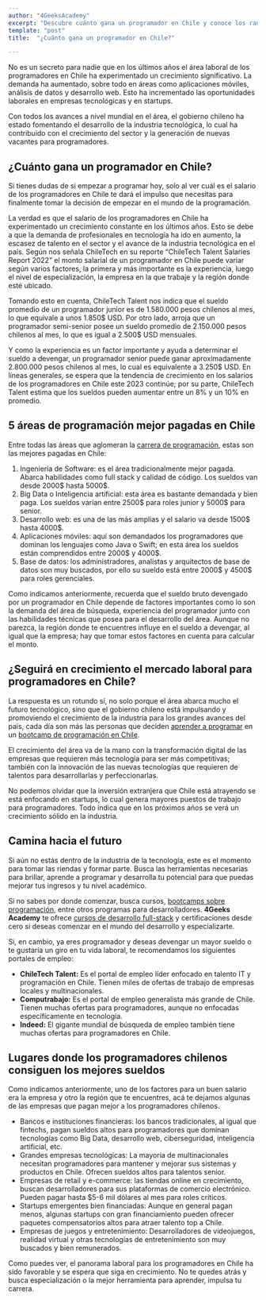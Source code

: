 ```yaml
---
author: "4GeeksAcademy"
excerpt: "Descubre cuánto gana un programador en Chile y conoce los rangos salariales en la industria tecnológica del país. Información actualizada y precisa."
template: "post"
title:  "¿Cuánto gana un programador en Chile?"

---
```


No es un secreto para nadie que en los últimos años el área laboral de los programadores en Chile ha experimentado un crecimiento significativo. La demanda ha aumentado, sobre todo en áreas como aplicaciones móviles, análisis de datos y desarrollo web. Esto ha incrementado las oportunidades laborales en empresas tecnológicas y en startups. 

Con todos los avances a nivel mundial en el área, el gobierno chileno ha estado fomentando el desarrollo de la industria tecnológica, lo cual ha contribuido con el crecimiento del sector y la generación de nuevas vacantes para programadores.

## ¿Cuánto gana un programador en Chile?

Si tienes dudas de si empezar a programar hoy, solo al ver cuál es el salario de los programadores en Chile te dará el impulso que necesitas para finalmente tomar la decisión de empezar en el mundo de la programación. 

La verdad es que el salario de los programadores en Chile ha experimentado un crecimiento constante en los últimos años. Esto se debe a que la demanda de profesionales en tecnología ha ido en aumento, la escasez de talento en el sector y el avance de la industria tecnológica en el país. Según nos señala ChileTech en su reporte “ChileTech Talent Salaries Report 2022” el monto salarial de un programador en Chile puede variar según varios factores, la primera y más importante es la experiencia, luego el  nivel de especialización, la empresa en la que trabaje y la región donde esté ubicado.

Tomando esto en cuenta, ChileTech Talent nos indica que el sueldo promedio de un programador junior es de 1.580.000 pesos chilenos al mes, lo que equivale a unos 1.850$ USD. Por otro lado, arroja que un programador semi-senior posee un sueldo promedio de 2.150.000 pesos chilenos al mes, lo que es igual a 2.500$ USD mensuales.

Y como la  experiencia es un factor importante y ayuda a determinar el sueldo a devengar, un programador senior puede ganar aproximadamente 2.800.000 pesos chilenos al mes, lo cual es equivalente a 3.250$ USD. En líneas generales, se espera que la tendencia de crecimiento en los salarios de los programadores en Chile este 2023 continúe; por su parte, ChileTech Talent estima que los sueldos pueden aumentar entre un 8% y un 10% en promedio. 

## 5 áreas de programación mejor pagadas en Chile

Entre todas las áreas que aglomeran la [carrera de programación](/es/carrera-de-programacion/carrera-de-programacion-es), estas son las mejores pagadas en Chile: 

1. Ingeniería de Software: es el área tradicionalmente mejor pagada. Abarca habilidades como full stack y calidad de código. Los sueldos van desde 2000$ hasta 5000$. 
2. Big Data o Inteligencia artificial: esta área es bastante demandada y bien paga. Los sueldos varían entre 2500$ para roles junior y 5000$ para senior.
3. Desarrollo web: es una de las más amplias y el salario va desde 1500$ hasta 4000$.
4. Aplicaciones móviles: aquí son demandados los programadores que dominan los lenguajes como Java o Swift; en esta área los sueldos están comprendidos entre 2000$ y 4000$.
5. Base de datos: los administradores, analistas y arquitectos de base de datos son muy buscados, por ello su sueldo está entre 2000$ y 4500$ para roles gerenciales. 

Como indicamos anteriormente, recuerda que el sueldo bruto devengado por un programador en Chile depende de factores importantes como lo son la demanda del área de búsqueda, experiencia del programador junto con las habilidades técnicas que posea para el desarrollo del área. Aunque no parezca, la región donde te encuentres influye en el sueldo a devengar, al igual que la empresa; hay que tomar estos factores en cuenta para calcular el monto. 

## ¿Seguirá en crecimiento el mercado laboral para programadores en Chile?

La respuesta es un rotundo sí, no solo porque el área abarca mucho el futuro tecnológico, sino que el gobierno chileno está impulsando y promoviendo el crecimiento de la industria para los grandes avances del país, cada día son más las personas que deciden [aprender a programar](/es/aprender-a-programar/aprender-a-programar-desde-cero) en un [bootcamp de programación en Chile](/es/coding-campus/bootcamp-programacion-santiago). 

El crecimiento del área va de la mano con la transformación digital de las empresas que requieren más tecnología para ser más competitivas; también con la innovación de las nuevas tecnologías que requieren de talentos para desarrollarlas y perfeccionarlas. 

No podemos olvidar que la inversión extranjera que Chile está atrayendo se está enfocando en startups, lo cual genera mayores puestos de trabajo para programadores. Todo indica que en los próximos años se verá un crecimiento sólido en la industria.

## Camina hacia el futuro 

Si aún no estás dentro de la industria de la tecnología, este es el momento para tomar las riendas y formar parte. Busca las herramientas necesarias para brillar, aprende a programar y desarrolla tu potencial para que puedas mejorar tus ingresos y tu nivel académico. 

Si no sabes por donde comenzar, busca cursos, [bootcamps sobre programación](/es/inicio), entre otros programas para desarrolladores. **4Geeks Academy** te ofrece [cursos de desarrollo full-stack](/es/coding-bootcamps/desarrollador-full-stack) y certificaciones desde cero si deseas comenzar en el mundo del desarrollo y especializarte. 

Si, en cambio, ya eres programador y deseas devengar un mayor sueldo o te gustaría un giro en tu vida laboral, te recomendamos los siguientes portales de empleo:

- **ChileTech Talent:** Es el portal de empleo líder enfocado en talento IT y programación en Chile. Tienen miles de ofertas de trabajo de empresas locales y multinacionales.
- **Computrabajo:** Es el portal de empleo generalista más grande de Chile. Tienen muchas ofertas para programadores, aunque no enfocadas específicamente en tecnología. 
- **Indeed:** El gigante mundial de búsqueda de empleo también tiene muchas ofertas para programadores en Chile.

## Lugares donde los programadores chilenos consiguen los mejores sueldos

Como indicamos anteriormente, uno de los factores para un buen salario era la empresa y otro la región que te encuentres, acá te dejamos algunas de las empresas que pagan mejor a los programadores chilenos. 

- Bancos e instituciones financieras: los bancos tradicionales, al igual que fintechs, pagan sueldos altos para programadores que dominan tecnologías como Big Data, desarrollo web, ciberseguridad, inteligencia artificial, etc.  
- Grandes empresas tecnológicas: La mayoría de multinacionales necesitan programadores para mantener y mejorar sus sistemas y productos en Chile. Ofrecen sueldos altos para talentos senior.
- Empresas de retail y e-commerce: las tiendas online en crecimiento, buscan desarrolladores para sus plataformas de comercio electrónico. Pueden pagar hasta $5-6 mil dólares al mes para roles críticos.
- Startups emergentes bien financiadas: Aunque en general pagan menos, algunas startups con gran financiamiento pueden ofrecer paquetes compensatorios altos para atraer talento top a Chile. 
- Empresas de juegos y entretenimiento: Desarrolladores de videojuegos, realidad virtual y otras tecnologías de entretenimiento son muy buscados y bien remunerados.

Como puedes ver, el panorama laboral para los programadores en Chile ha sido favorable y se espera que siga en crecimiento. No te quedes atrás y busca especialización o la mejor herramienta para aprender, impulsa tu carrera. 
